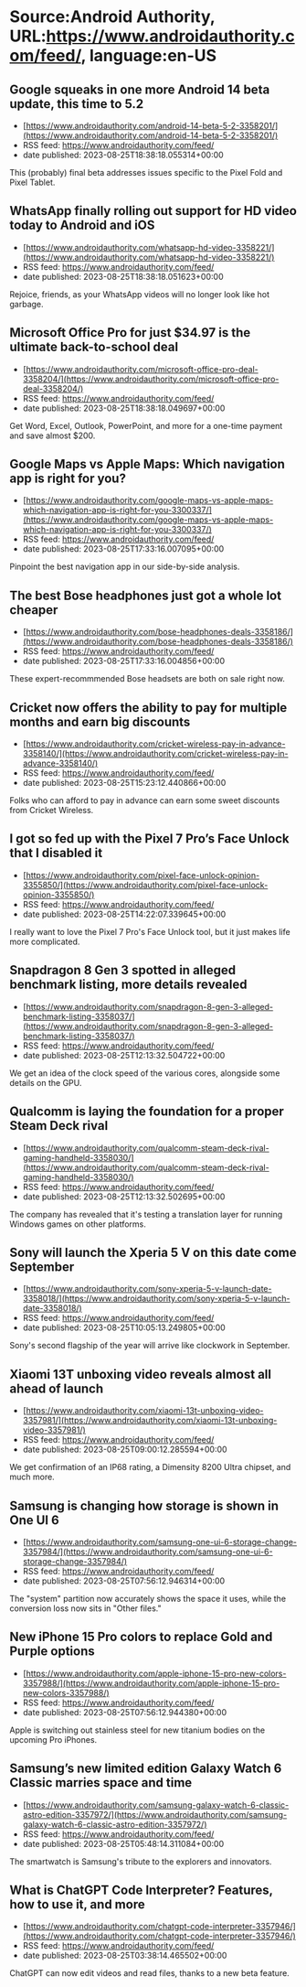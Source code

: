 # Source:Android Authority, URL:https://www.androidauthority.com/feed/, language:en-US

## Google squeaks in one more Android 14 beta update, this time to 5.2
 - [https://www.androidauthority.com/android-14-beta-5-2-3358201/](https://www.androidauthority.com/android-14-beta-5-2-3358201/)
 - RSS feed: https://www.androidauthority.com/feed/
 - date published: 2023-08-25T18:38:18.055314+00:00

This (probably) final beta addresses issues specific to the Pixel Fold and Pixel Tablet.

## WhatsApp finally rolling out support for HD video today to Android and iOS
 - [https://www.androidauthority.com/whatsapp-hd-video-3358221/](https://www.androidauthority.com/whatsapp-hd-video-3358221/)
 - RSS feed: https://www.androidauthority.com/feed/
 - date published: 2023-08-25T18:38:18.051623+00:00

Rejoice, friends, as your WhatsApp videos will no longer look like hot garbage.

## Microsoft Office Pro for just $34.97 is the ultimate back-to-school deal
 - [https://www.androidauthority.com/microsoft-office-pro-deal-3358204/](https://www.androidauthority.com/microsoft-office-pro-deal-3358204/)
 - RSS feed: https://www.androidauthority.com/feed/
 - date published: 2023-08-25T18:38:18.049697+00:00

Get Word, Excel, Outlook, PowerPoint, and more for a one-time payment and save almost $200.

## Google Maps vs Apple Maps: Which navigation app is right for you?
 - [https://www.androidauthority.com/google-maps-vs-apple-maps-which-navigation-app-is-right-for-you-3300337/](https://www.androidauthority.com/google-maps-vs-apple-maps-which-navigation-app-is-right-for-you-3300337/)
 - RSS feed: https://www.androidauthority.com/feed/
 - date published: 2023-08-25T17:33:16.007095+00:00

Pinpoint the best navigation app in our side-by-side analysis.

## The best Bose headphones just got a whole lot cheaper
 - [https://www.androidauthority.com/bose-headphones-deals-3358186/](https://www.androidauthority.com/bose-headphones-deals-3358186/)
 - RSS feed: https://www.androidauthority.com/feed/
 - date published: 2023-08-25T17:33:16.004856+00:00

These expert-recommmended Bose headsets are both on sale right now.

## Cricket now offers the ability to pay for multiple months and earn big discounts
 - [https://www.androidauthority.com/cricket-wireless-pay-in-advance-3358140/](https://www.androidauthority.com/cricket-wireless-pay-in-advance-3358140/)
 - RSS feed: https://www.androidauthority.com/feed/
 - date published: 2023-08-25T15:23:12.440866+00:00

Folks who can afford to pay in advance can earn some sweet discounts from Cricket Wireless.

## I got so fed up with the Pixel 7 Pro’s Face Unlock that I disabled it
 - [https://www.androidauthority.com/pixel-face-unlock-opinion-3355850/](https://www.androidauthority.com/pixel-face-unlock-opinion-3355850/)
 - RSS feed: https://www.androidauthority.com/feed/
 - date published: 2023-08-25T14:22:07.339645+00:00

I really want to love the Pixel 7 Pro's Face Unlock tool, but it just makes life more complicated.

## Snapdragon 8 Gen 3 spotted in alleged benchmark listing, more details revealed
 - [https://www.androidauthority.com/snapdragon-8-gen-3-alleged-benchmark-listing-3358037/](https://www.androidauthority.com/snapdragon-8-gen-3-alleged-benchmark-listing-3358037/)
 - RSS feed: https://www.androidauthority.com/feed/
 - date published: 2023-08-25T12:13:32.504722+00:00

We get an idea of the clock speed of the various cores, alongside some details on the GPU.

## Qualcomm is laying the foundation for a proper Steam Deck rival
 - [https://www.androidauthority.com/qualcomm-steam-deck-rival-gaming-handheld-3358030/](https://www.androidauthority.com/qualcomm-steam-deck-rival-gaming-handheld-3358030/)
 - RSS feed: https://www.androidauthority.com/feed/
 - date published: 2023-08-25T12:13:32.502695+00:00

The company has revealed that it's testing a translation layer for running Windows games on other platforms.

## Sony will launch the Xperia 5 V on this date come September
 - [https://www.androidauthority.com/sony-xperia-5-v-launch-date-3358018/](https://www.androidauthority.com/sony-xperia-5-v-launch-date-3358018/)
 - RSS feed: https://www.androidauthority.com/feed/
 - date published: 2023-08-25T10:05:13.249805+00:00

Sony's second flagship of the year will arrive like clockwork in September.

## Xiaomi 13T unboxing video reveals almost all ahead of launch
 - [https://www.androidauthority.com/xiaomi-13t-unboxing-video-3357981/](https://www.androidauthority.com/xiaomi-13t-unboxing-video-3357981/)
 - RSS feed: https://www.androidauthority.com/feed/
 - date published: 2023-08-25T09:00:12.285594+00:00

We get confirmation of an IP68 rating, a Dimensity 8200 Ultra chipset, and much more.

## Samsung is changing how storage is shown in One UI 6
 - [https://www.androidauthority.com/samsung-one-ui-6-storage-change-3357984/](https://www.androidauthority.com/samsung-one-ui-6-storage-change-3357984/)
 - RSS feed: https://www.androidauthority.com/feed/
 - date published: 2023-08-25T07:56:12.946314+00:00

The "system" partition now accurately shows the space it uses, while the conversion loss now sits in "Other files."

## New iPhone 15 Pro colors to replace Gold and Purple options
 - [https://www.androidauthority.com/apple-iphone-15-pro-new-colors-3357988/](https://www.androidauthority.com/apple-iphone-15-pro-new-colors-3357988/)
 - RSS feed: https://www.androidauthority.com/feed/
 - date published: 2023-08-25T07:56:12.944380+00:00

Apple is switching out stainless steel for new titanium bodies on the upcoming Pro iPhones.

## Samsung’s new limited edition Galaxy Watch 6 Classic marries space and time
 - [https://www.androidauthority.com/samsung-galaxy-watch-6-classic-astro-edition-3357972/](https://www.androidauthority.com/samsung-galaxy-watch-6-classic-astro-edition-3357972/)
 - RSS feed: https://www.androidauthority.com/feed/
 - date published: 2023-08-25T05:48:14.311084+00:00

The smartwatch is Samsung's tribute to the explorers and innovators.

## What is ChatGPT Code Interpreter? Features, how to use it, and more
 - [https://www.androidauthority.com/chatgpt-code-interpreter-3357946/](https://www.androidauthority.com/chatgpt-code-interpreter-3357946/)
 - RSS feed: https://www.androidauthority.com/feed/
 - date published: 2023-08-25T03:38:14.465502+00:00

ChatGPT can now edit videos and read files, thanks to a new beta feature.

